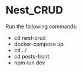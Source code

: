 # Nest_CRUD

Run the following commands:
- cd nest-crud
- docker-compose up
- cd ../
- cd posts-front
- npm run dev
